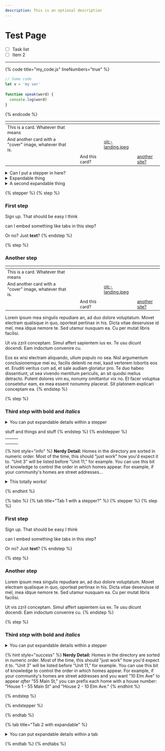 ```yaml
---
description: This is an optional description
---
```


# Test Page

- [ ] Task list
- [ ] Item 2

---

{% code title="my_code.js" lineNumbers="true" %}

```javascript
// Some code
let v = 'my var'

function speak(word) {
  console.log(word)
}
```

{% endcode %}

<table data-view="cards"><thead><tr><th></th><th></th><th></th><th data-hidden data-card-cover data-type="files"></th><th data-hidden data-card-target data-type="content-ref"></th></tr></thead><tbody><tr><td>This is a card. Whatever that means</td><td></td><td></td><td></td><td></td></tr><tr><td>And another card with a "cover" image, whatever that is.</td><td></td><td></td><td><a href="../.gitbook/assets/olc-landing.jpeg">olc-landing.jpeg</a></td><td></td></tr><tr><td></td><td></td><td>And this card?</td><td></td><td><a href="https://app.gitbook.com/o/zVE4wfWnE0orO86YtQCP/s/DfcPuZhDcXQKbbjaMCa5/">another site?</a></td></tr></tbody></table>

<details>

<summary>Can I put a stepper in here?</summary>

**NO**

This does _not_ work. You _cannot_ put a stepper in an expandable section!

{% stepper %}
{% step %}

### First step

Sign up. That should be easy I think

can I embed something like tabs in this step?

Or no? Just **text**?
{% endstep %}

{% step %}

### Another step

Ut vis zzril conceptam. Simul affert sapientem ius ex. Te usu dicunt docendi. Eam indoctum convenire cu.

{% endstep %}

{% endstepper %}

</details>

<details>

<summary>Expandable thing</summary>

This is the content for the expandable thing.

<img src="../.gitbook/assets/turn-on-construction-mode.jpeg" alt="" data-size="original">

I put an _image_ up there :point_up:

<table data-view="cards"><thead><tr><th></th><th></th><th></th><th data-hidden data-card-cover data-type="files"></th><th data-hidden data-card-target data-type="content-ref"></th></tr></thead><tbody><tr><td>This is a card. Whatever that means</td><td></td><td></td><td></td><td></td></tr><tr><td>And another card with a "cover" image, whatever that is.</td><td></td><td></td><td><a href="../.gitbook/assets/olc-landing.jpeg">olc-landing.jpeg</a></td><td></td></tr><tr><td></td><td></td><td>And this card?</td><td></td><td><a href="https://app.gitbook.com/o/zVE4wfWnE0orO86YtQCP/s/DfcPuZhDcXQKbbjaMCa5/">another site?</a></td></tr></tbody></table>

</details>

<details>

<summary>A second expandable thing</summary>

Lorem ipsum mea singulis repudiare an, ad duo dolore voluptatum. Movet electram qualisque in quo, oporteat pertinax in his. Dicta vitae deseruisse id mel, mea idque nemore te. Sed utamur nusquam ea. Cu per mutat libris facilisi.

Ut vis zzril conceptam. Simul affert sapientem ius ex. Te usu dicunt docendi. Eam indoctum convenire cu.

Tale soleat facilis vel et, qui virtute dissentiunt no, causae eruditi sed ea. Qui posidonium liberavisse ut. Eu fugit aliquyam mandamus cum. Et legimus commune percipit sea, mea mucius graeco te, oratio delicata cum id. Ad has natum probo scribentur, ne nostrud aliquam urbanitas pro, id nonummy minimum qui. Nam malis choro partem ad.

Eos ex wisi electram aliquando, ullum populo no sea. Nisl argumentum conclusionemque mei eu, facilis deleniti ne mei, kasd verterem lobortis eos et. Eruditi veritus cum ad, et sale audiam gloriatur pro. Te duo habeo dissentiunt, ut sea vivendo mentitum periculis, an sit quodsi melius detracto. Putent dolores vim eu, nonumy omittantur vix no. Et facer voluptua consetetur eam, ex mea essent nonummy placerat. Sit platonem explicari conceptam ea.

</details>

{% stepper %}
{% step %}

### First step

Sign up. That should be easy I think

can I embed something like tabs in this step?

Or no? Just **text**?
{% endstep %}

{% step %}

### Another step

<table data-view="cards"><thead><tr><th></th><th></th><th></th><th data-hidden data-card-cover data-type="files"></th><th data-hidden data-card-target data-type="content-ref"></th></tr></thead><tbody><tr><td>This is a card. Whatever that means</td><td></td><td></td><td></td><td></td></tr><tr><td>And another card with a "cover" image, whatever that is.</td><td></td><td></td><td><a href="../.gitbook/assets/olc-landing.jpeg">olc-landing.jpeg</a></td><td></td></tr><tr><td></td><td></td><td>And this card?</td><td></td><td><a href="https://app.gitbook.com/o/zVE4wfWnE0orO86YtQCP/s/DfcPuZhDcXQKbbjaMCa5/">another site?</a></td></tr></tbody></table>

Lorem ipsum mea singulis repudiare an, ad duo dolore voluptatum. Movet electram qualisque in quo, oporteat pertinax in his. Dicta vitae deseruisse id mel, mea idque nemore te. Sed utamur nusquam ea. Cu per mutat libris facilisi.

Ut vis zzril conceptam. Simul affert sapientem ius ex. Te usu dicunt docendi. Eam indoctum convenire cu.

Eos ex wisi electram aliquando, ullum populo no sea. Nisl argumentum conclusionemque mei eu, facilis deleniti ne mei, kasd verterem lobortis eos et. Eruditi veritus cum ad, et sale audiam gloriatur pro. Te duo habeo dissentiunt, ut sea vivendo mentitum periculis, an sit quodsi melius detracto. Putent dolores vim eu, nonumy omittantur vix no. Et facer voluptua consetetur eam, ex mea essent nonummy placerat. Sit platonem explicari conceptam ea.
{% endstep %}

{% step %}

### Third _step_ with bold and _italics_

<details>

<summary>You can put expandable details within a stepper</summary>

This expandable thing works.

But you _cannot_ put a hint in here.

{% hint style="info" %}
This HINT doesn't work! No hints within a `<details>` tag!
{% endhint %}

Lorem ipsum mea singulis repudiare an, ad duo dolore voluptatum. Movet electram qualisque in quo, oporteat pertinax in his. Dicta vitae deseruisse id mel, mea idque nemore te. Sed utamur nusquam ea. Cu per mutat libris facilisi.

</details>

stuff and things and stuff
{% endstep %}
{% endstepper %}

|     |     |     |
| --- | --- | --- |
|     |     |     |
|     |     |     |
|     |     |     |

{% hint style="info" %}
**Nerdy Detail:** Homes in the directory are sorted in numeric order. Most of the time, this should "just work" how you'd expect it to. "Unit 3" will be listed before "Unit 11," for example. You can use this bit of knowledge to control the order in which homes appear. For example, if your community's homes are street addresses...

<details>
<summary>This totally works!</summary>
You can put a `<details></details>` tag within a hint!

Lorem ipsum mea singulis repudiare an, ad duo dolore voluptatum. Movet electram qualisque in quo, oporteat pertinax in his. Dicta vitae deseruisse id mel, mea idque nemore te. Sed utamur nusquam ea. Cu per mutat libris facilisi.sent nonummy placerat. Sit platonem explicari conceptam ea.

</details>

{% endhint %}

[//]: # 'START THE TABS!!'

{% tabs %}
{% tab title="Tab 1 with a stepper?" %}
{% stepper %}
{% step %}

### First step

Sign up. That should be easy I think

can I embed something like tabs in this step?

Or no? Just **text**?
{% endstep %}

{% step %}

### Another step

Lorem ipsum mea singulis repudiare an, ad duo dolore voluptatum. Movet electram qualisque in quo, oporteat pertinax in his. Dicta vitae deseruisse id mel, mea idque nemore te. Sed utamur nusquam ea. Cu per mutat libris facilisi.

Ut vis zzril conceptam. Simul affert sapientem ius ex. Te usu dicunt docendi. Eam indoctum convenire cu.
{% endstep %}

{% step %}

### Third _step_ with bold and _italics_

<details>

<summary>You can put expandable details within a stepper</summary>

This expandable thing works.

Lorem ipsum mea singulis repudiare an, ad duo dolore voluptatum. Movet electram qualisque in quo, oporteat pertinax in his. Dicta vitae deseruisse id mel, mea idque nemore te. Sed utamur nusquam ea. Cu per mutat libris facilisi.

</details>

{% hint style="success" %}
**Nerdy Detail:** Homes in the directory are sorted in numeric order. Most of the time, this should "just work" how you'd expect it to. "Unit 3" will be listed before "Unit 11," for example. You can use this bit of knowledge to control the order in which homes appear. For example, if your community's homes are street addresses and you want "10 Elm Ave" to appear _after_ "55 Main St," you can prefix each home with a house number: "House 1 - 55 Main St" and "House 2 - 10 Elm Ave."
{% endhint %}

{% endstep %}

{% endstepper %}

{% endtab %}

{% tab title="Tab 2 with expandable" %}

<details>

<summary>You can put expandable details within a tab</summary>

This expandable thing works.

Does code work in an expandable within a tab?

{% code title="my_code.js" lineNumbers="true" %}

```javascript
// Some code
let v = 'my var'

function speak(word) {
  console.log(word)
}
```

{% endcode %}

</details>

{% endtab %}
{% endtabs %}

[//]: # 'END THE TABS!!'
